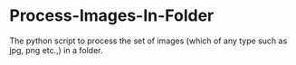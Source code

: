# Process-Images-In-Folder
The python script to process the set of images (which of any type such as jpg, png etc.,) in a folder.
